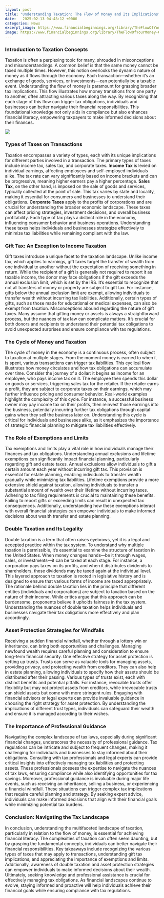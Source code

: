 ```yaml
---
layout: post
title: "Understanding Taxation: The Flow of Money and Its Implications"
date:   2025-02-13 04:48:12 +0000
categories: News
excerpt_image: https://www.financialbeginnings.org/library/TheFlowOfYourMoney-02_Lg.png
image: https://www.financialbeginnings.org/library/TheFlowOfYourMoney-02_Lg.png
---
```


### Introduction to Taxation Concepts
Taxation is often a perplexing topic for many, shrouded in misconceptions and misunderstandings. A common belief is that the same money cannot be taxed multiple times. However, this notion overlooks the dynamic nature of money as it flows through the economy. Each transaction—whether it’s an exchange of goods, services, or investments—can potentially be a taxable event. 
Understanding the flow of money is paramount for grasping broader tax implications. This flow illustrates how money transitions from one party to another, often attracting various taxes along the way. By recognizing that each stage of this flow can trigger tax obligations, individuals and businesses can better navigate their financial responsibilities. This foundational knowledge not only aids in compliance but also enhances financial literacy, empowering taxpayers to make informed decisions about their finances.

![](https://www.financialbeginnings.org/library/TheFlowOfYourMoney-02_Lg.png)
### Types of Taxes on Transactions
Taxation encompasses a variety of types, each with its unique implications for different parties involved in a transaction. The primary types of taxes include income tax, sales tax, and corporate taxes. 
**Income Tax** is levied on individual earnings, affecting employees and self-employed individuals alike. The tax rate can vary significantly based on income brackets and can be progressive, meaning higher earners pay a higher percentage. 
**Sales Tax**, on the other hand, is imposed on the sale of goods and services, typically collected at the point of sale. This tax varies by state and locality, making it essential for consumers and businesses to understand their obligations.
**Corporate Taxes** apply to the profits of corporations and are crucial for understanding the broader economic landscape. These taxes can affect pricing strategies, investment decisions, and overall business profitability.
Each type of tax plays a distinct role in the economy, influencing consumer behavior and business operations. Understanding these taxes helps individuals and businesses strategize effectively to minimize tax liabilities while remaining compliant with the law.
### Gift Tax: An Exception to Income Taxation
Gift taxes introduce a unique facet to the taxation landscape. Unlike income tax, which applies to earnings, gift taxes target the transfer of wealth from one individual to another without the expectation of receiving something in return. While the recipient of a gift is generally not required to report it as taxable income, the donor may face obligations if the gift exceeds the annual exclusion limit, which is set by the IRS.
It’s essential to recognize that not all transfers of money or property are subject to gift tax. For instance, gifts below the annual exclusion limit are exempt, allowing individuals to transfer wealth without incurring tax liabilities. Additionally, certain types of gifts, such as those made for educational or medical expenses, can also be exempt from taxation.
Misconceptions abound regarding the nature of gift taxes. Many assume that gifting money or assets is always a straightforward process, but the nuances of tax law can complicate matters. It’s crucial for both donors and recipients to understand their potential tax obligations to avoid unexpected surprises and ensure compliance with tax regulations.
### The Cycle of Money and Taxation
The cycle of money in the economy is a continuous process, often subject to taxation at multiple stages. From the moment money is earned to when it is spent, various transactions can trigger tax liabilities. This cyclical flow illustrates how money circulates and how tax obligations can accumulate over time.
Consider the journey of a dollar: it begins as income for an employee, who pays income tax on it. The employee then spends this dollar on goods or services, triggering sales tax for the retailer. If the retailer earns a profit, they are subject to corporate taxes on their earnings, which may further influence pricing and consumer behavior. 
Real-world examples highlight the complexity of this cycle. For instance, a successful business owner may pay income tax on their profits, then reinvest those earnings into the business, potentially incurring further tax obligations through capital gains when they sell the business later on. Understanding this cycle is critical for individuals and businesses alike, as it emphasizes the importance of strategic financial planning to mitigate tax liabilities effectively.
### The Role of Exemptions and Limits
Tax exemptions and limits play a vital role in how individuals manage their finances and tax obligations. Understanding annual exclusions and lifetime exemptions can significantly impact financial planning, particularly regarding gift and estate taxes. 
Annual exclusions allow individuals to gift a certain amount each year without incurring gift tax. This provision is essential for estate planning, enabling individuals to transfer wealth gradually while minimizing tax liabilities. Lifetime exemptions provide a more extensive shield against taxation, allowing individuals to transfer a substantial amount of wealth over their lifetime without incurring taxes.
Adhering to tax filing requirements is crucial to maintaining these benefits. Failing to report gifts or exceeding limits can result in unexpected tax consequences. Additionally, understanding how these exemptions interact with overall financial strategies can empower individuals to make informed decisions about wealth transfer and estate planning.
### Double Taxation and Its Legality
Double taxation is a term that often raises eyebrows, yet it is a legal and accepted practice within the tax system. To understand why multiple taxation is permissible, it’s essential to examine the structure of taxation in the United States. 
When money changes hands—be it through wages, sales, or investments—it can be taxed at each stage. For instance, a corporation pays taxes on its profits, and when it distributes dividends to shareholders, those dividends may be taxed again at the individual level. This layered approach to taxation is rooted in legislative history and is designed to ensure that various forms of income are taxed appropriately.
The rationale behind double taxation lies in the principle that different entities (individuals and corporations) are subject to taxation based on the nature of their income. While critics argue that this approach can be burdensome, proponents believe it upholds fairness in the tax system. Understanding the nuances of double taxation helps individuals and businesses navigate their tax obligations more effectively and plan accordingly.
### Asset Protection Strategies for Windfalls
Receiving a sudden financial windfall, whether through a lottery win or inheritance, can bring both opportunities and challenges. Managing newfound wealth requires careful planning and consideration to ensure long-term financial security. 
One effective strategy for asset protection is setting up trusts. Trusts can serve as valuable tools for managing assets, providing privacy, and protecting wealth from creditors. They can also help in estate planning, allowing individuals to specify how their assets should be distributed after their passing. 
Various types of trusts exist, each with distinct benefits and potential pitfalls. For instance, revocable trusts offer flexibility but may not protect assets from creditors, while irrevocable trusts can shield assets but come with more stringent rules. 
Engaging with financial advisors or legal experts can provide invaluable guidance in choosing the right strategy for asset protection. By understanding the implications of different trust types, individuals can safeguard their wealth and ensure it is managed according to their wishes.
### The Importance of Professional Guidance
Navigating the complex landscape of tax laws, especially during significant financial changes, underscores the necessity of professional guidance. Tax regulations can be intricate and subject to frequent changes, making it challenging for individuals and businesses to stay informed about their obligations. 
Consulting with tax professionals and legal experts can provide critical insights into effectively managing tax liabilities and protecting assets. These professionals possess the expertise to navigate the nuances of tax laws, ensuring compliance while also identifying opportunities for tax savings. 
Moreover, professional guidance is invaluable during major life events, such as receiving an inheritance, selling a business, or experiencing a financial windfall. These situations can trigger complex tax implications that require careful planning and strategy. By seeking expert advice, individuals can make informed decisions that align with their financial goals while minimizing potential tax burdens.
### Conclusion: Navigating the Tax Landscape
In conclusion, understanding the multifaceted landscape of taxation, particularly in relation to the flow of money, is essential for achieving financial literacy. The complexities of taxation can often seem daunting, but by grasping the fundamental concepts, individuals can better navigate their financial responsibilities. 
Key takeaways include recognizing the various types of taxes that may apply to transactions, understanding gift tax implications, and appreciating the importance of exemptions and limits. Additionally, awareness of double taxation and asset protection strategies can empower individuals to make informed decisions about their wealth. 
Ultimately, seeking knowledge and professional assistance is crucial for effectively managing tax obligations. As financial landscapes continue to evolve, staying informed and proactive will help individuals achieve their financial goals while ensuring compliance with tax regulations.